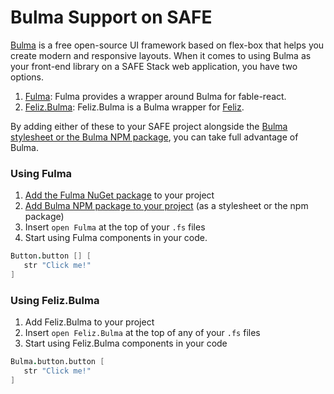 # Bulma Support on SAFE

[Bulma](https://bulma.io/documentation/) is a free open-source UI framework based on flex-box that helps you create modern and responsive layouts. When it comes to using Bulma as your front-end library on a SAFE Stack web application, you have two options.

1. [Fulma](https://fulma.github.io/Fulma/#fulma): Fulma provides a wrapper around Bulma for fable-react.
1. [Feliz.Bulma](https://zaid-ajaj.github.io/Feliz/#/UIFrameworks/Bulma): Feliz.Bulma is a Bulma wrapper for [Feliz](https://zaid-ajaj.github.io/Feliz/#/).

By adding either of these to your SAFE project alongside the [Bulma stylesheet or the Bulma NPM package](https://bulma.io/documentation/overview/start/), you can take full advantage of Bulma.

### Using Fulma
1. [Add the Fulma NuGet package](../package-management/add-nuget-package-to-client.md) to your project
1. [Add Bulma NPM package to your project](../package-management/add-npm-package-to-client.md) (as a stylesheet or the npm package)
1. Insert `open Fulma` at the top of your `.fs` files
1. Start using Fulma components in your code.

```fsharp
Button.button [] [
   str "Click me!"
]
```

### Using Feliz.Bulma
1. Add Feliz.Bulma to your project
1. Insert `open Feliz.Bulma` at the top of any of your `.fs` files
1. Start using Feliz.Bulma components in your code

```fsharp
Bulma.button.button [
   str "Click me!"
]
```
